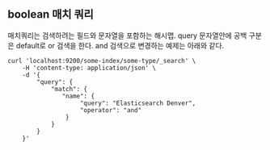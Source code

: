 ## boolean 매치 쿼리
매치쿼리는 검색하려는 필드와 문자열을 포함하는 해시맵. query 문자열안에 공백 구분은 default로  or 검색을 한다. and 검색으로 변경하는 예제는 아래와 같다.
```
curl 'localhost:9200/some-index/some-type/_search' \
    -H 'content-type: application/json' \
    -d '{
        "query": {
            "match": {
               "name": {
                    "query": "Elasticsearch Denver", 
                    "operator": "and"
                }
            }
        }
    }'
```